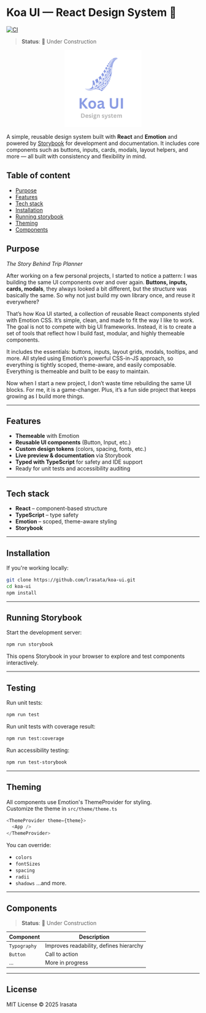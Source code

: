 # Koa UI — React Design System 🚧

[![CI](https://github.com/lrasata/koa-ui/actions/workflows/ci.yml/badge.svg)](https://github.com/lrasata/koa-ui/actions/workflows/ci.yml)

> **Status**: 🚧 Under Construction

<div style="text-align: center;">
<img src="https://raw.githubusercontent.com/lrasata/koa-ui/refs/heads/main/docs/koa.png" alt="koa ui logo" width="200" />
</div>

A simple, reusable design system built with **React** and **Emotion** and powered by [Storybook](https://storybook.js.org/) for development and documentation.
It includes core components such as buttons, inputs, cards, modals, layout helpers, and more — all built with consistency and flexibility in mind.

## Table of content

- [Purpose](#purpose)
- [Features](#features)
- [Tech stack](#tech-stack)
- [Installation](#installation)
- [Running storybook](#running-storybook)
- [Theming](#theming)
- [Components](#components)

## Purpose

_The Story Behind Trip Planner_

After working on a few personal projects, I started to notice a pattern: I was building the same UI components over and over again.
**Buttons, inputs, cards, modals**, they always looked a bit different, but the structure was basically the same. So why not
just build my own library once, and reuse it everywhere?

That’s how Koa UI started, a collection of reusable React components styled with Emotion CSS. It’s simple, clean, and made
to fit the way I like to work. The goal is not to compete with big UI frameworks. Instead, it is to create a set of tools
that reflect how I build fast, modular, and highly themeable components.

It includes the essentials: buttons, inputs, layout grids, modals, tooltips, and more. All styled using Emotion’s powerful CSS-in-JS approach,
so everything is tightly scoped, theme-aware, and easily composable. Everything is themeable and built to be easy to maintain.

Now when I start a new project, I don’t waste time rebuilding the same UI blocks. For me, it is a game-changer. Plus,
it’s a fun side project that keeps growing as I build more things.

---

## Features

- **Themeable** with Emotion
- **Reusable UI components** (Button, Input, etc.)
- **Custom design tokens** (colors, spacing, fonts, etc.)
- **Live preview & documentation** via Storybook
- **Typed with TypeScript** for safety and IDE support
- Ready for unit tests and accessibility auditing

---

## Tech stack

- **React** – component-based structure
- **TypeScript** – type safety
- **Emotion** – scoped, theme-aware styling
- **Storybook**

---

## Installation

If you're working locally:

```bash
git clone https://github.com/lrasata/koa-ui.git
cd koa-ui
npm install
```

---

## Running Storybook

Start the development server:

```bash
npm run storybook
```

This opens Storybook in your browser to explore and test components interactively.

---

## Testing

Run unit tests:

```bash
npm run test
```

Run unit tests with coverage result:

```bash
npm run test:coverage
```

Run accessibility testing:

```bash
npm run test-storybook
```

---

## Theming

All components use Emotion's ThemeProvider for styling.  
Customize the theme in `src/theme/theme.ts`

```ts
<ThemeProvider theme={theme}>
  <App />
</ThemeProvider>
```

You can override:

- `colors`
- `fontSizes`
- `spacing`
- `radii`
- `shadows`
  ...and more.

---

## Components

> **Status**: 🚧 Under Construction

| Component    | Description                             |
|--------------|-----------------------------------------|
| `Typography` | Improves readability, defines hierarchy |
| `Button`     | Call to action                          |
| ...          | More in progress                        |

---

## License

MIT License © 2025 lrasata
